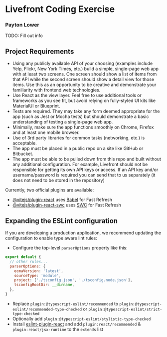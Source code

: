 # Livefront Coding Exercise
### Payton Lower

TODO: Fill out info

## Project Requirements

- Using any publicly available API of your choosing (examples include Yelp, Flickr, New York Times, etc.) build a simple, single-page web app with at least two screens. One screen should show a list of items from that API while the second screen should show a detail view for those items. Use this as an opportunity to be creative and demonstrate your familiarity with frontend web technologies.
- Use React as the view layer.  Feel free to use additional tools or frameworks as you see fit, but avoid relying on fully-styled UI kits like MaterialUI or Blueprint.  
- Tests are required. They may take any form deemed appropriate for the app (such as Jest or Mocha tests) but should demonstrate a basic understanding of testing a single-page web app.
- Minimally, make sure the app functions smoothly on Chrome, Firefox and at least one mobile browser.
- Use of 3rd party libraries for common tasks (networking, etc.) is acceptable.
- The app must be placed in a public repo on a site like GitHub or Bitbucket.
- The app must be able to be pulled down from this repo and built without any additional configuration. For example, Livefront should not be responsible for getting its own API keys or access. If an API key and/or username/password is required you can send that to us separately (it does not need to be stored in the repository)

Currently, two official plugins are available:

- [@vitejs/plugin-react](https://github.com/vitejs/vite-plugin-react/blob/main/packages/plugin-react/README.md) uses [Babel](https://babeljs.io/) for Fast Refresh
- [@vitejs/plugin-react-swc](https://github.com/vitejs/vite-plugin-react-swc) uses [SWC](https://swc.rs/) for Fast Refresh

## Expanding the ESLint configuration

If you are developing a production application, we recommend updating the configuration to enable type aware lint rules:

- Configure the top-level `parserOptions` property like this:

```js
export default {
  // other rules...
  parserOptions: {
    ecmaVersion: 'latest',
    sourceType: 'module',
    project: ['./tsconfig.json', './tsconfig.node.json'],
    tsconfigRootDir: __dirname,
  },
}
```

- Replace `plugin:@typescript-eslint/recommended` to `plugin:@typescript-eslint/recommended-type-checked` or `plugin:@typescript-eslint/strict-type-checked`
- Optionally add `plugin:@typescript-eslint/stylistic-type-checked`
- Install [eslint-plugin-react](https://github.com/jsx-eslint/eslint-plugin-react) and add `plugin:react/recommended` & `plugin:react/jsx-runtime` to the `extends` list

